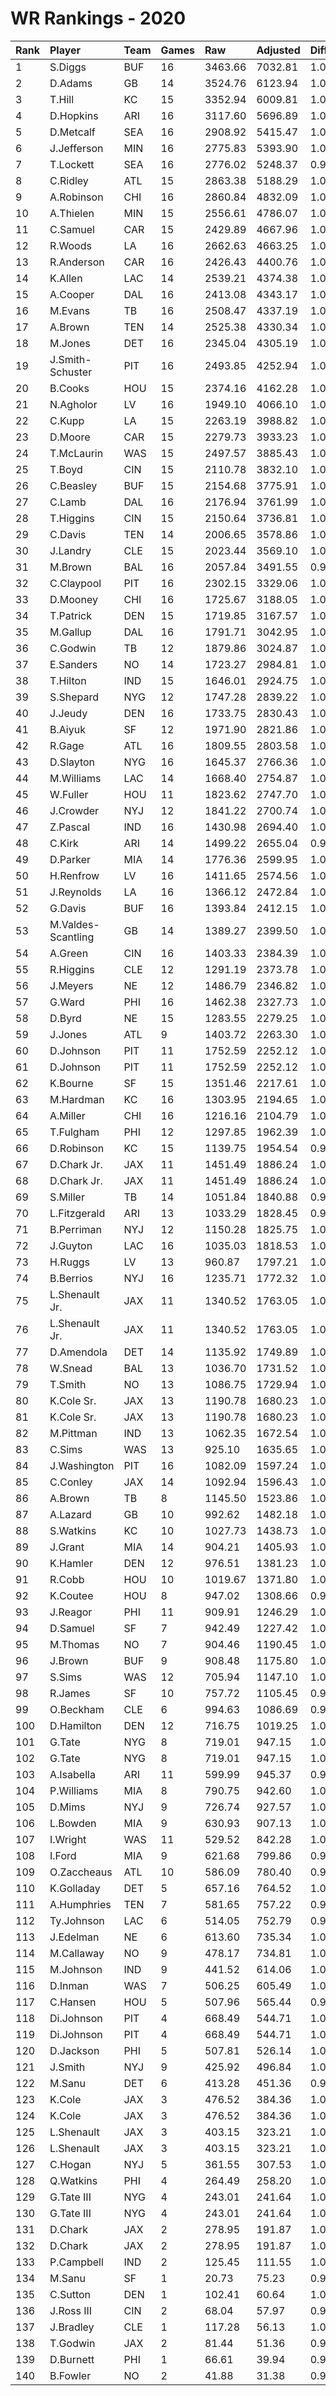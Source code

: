 # WR Rankings - 2020

| Rank | Player             | Team | Games | Raw     | Adjusted | Difficulty | Avg/Game | Typical | Consistency    | Trend    |
| :----| :------------------| :----| :-----| :-------| :--------| :----------| :--------| :-------| :--------------| :--------|
| 1    | S.Diggs            | BUF  | 16    | 3463.66 | 7032.81  | 1.017      | 439.55   | 447.48  | 9/1/6          | +78.1%   |
| 2    | D.Adams            | GB   | 14    | 3524.76 | 6123.94  | 1.012      | 437.42   | 461.67  | 6/2/6          | +110.9%  |
| 3    | T.Hill             | KC   | 15    | 3352.94 | 6009.81  | 1.008      | 400.65   | 401.41  | 9/2/4          | +79.9%   |
| 4    | D.Hopkins          | ARI  | 16    | 3117.60 | 5696.89  | 1.000      | 356.06   | 365.31  | 8/1/7          | +117.6%  |
| 5    | D.Metcalf          | SEA  | 16    | 2908.92 | 5415.47  | 1.006      | 338.47   | 319.19  | 10/0/6         | +133.5%  |
| 6    | J.Jefferson        | MIN  | 16    | 2775.83 | 5393.90  | 1.009      | 337.12   | 325.20  | 7/0/9          | +139.4%  |
| 7    | T.Lockett          | SEA  | 16    | 2776.02 | 5248.37  | 0.996      | 328.02   | 286.95  | 11/0/5         | +219.0%  |
| 8    | C.Ridley           | ATL  | 15    | 2863.38 | 5188.29  | 1.014      | 345.89   | 360.28  | 7/2/6          | +94.3%   |
| 9    | A.Robinson         | CHI  | 16    | 2860.84 | 4832.09  | 1.014      | 302.01   | 313.72  | 9/0/7          | +85.2%   |
| 10   | A.Thielen          | MIN  | 15    | 2556.61 | 4786.07  | 1.010      | 319.07   | 300.40  | 8/0/7          | +168.3%  |
| 11   | C.Samuel           | CAR  | 15    | 2429.89 | 4667.96  | 1.007      | 311.20   | 304.92  | 8/0/7          | +114.5%  |
| 12   | R.Woods            | LA   | 16    | 2662.63 | 4663.25  | 1.004      | 291.45   | 274.29  | 7/0/9          | +98.0%   |
| 13   | R.Anderson         | CAR  | 16    | 2426.43 | 4400.76  | 1.008      | 275.05   | 290.13  | 8/0/8          | +90.6%   |
| 14   | K.Allen            | LAC  | 14    | 2539.21 | 4374.38  | 1.010      | 312.46   | 304.90  | 7/1/6          | +121.0%  |
| 15   | A.Cooper           | DAL  | 16    | 2413.08 | 4343.17  | 1.012      | 271.45   | 276.09  | 6/1/9          | +100.0%  |
| 16   | M.Evans            | TB   | 16    | 2508.47 | 4337.19  | 1.014      | 271.07   | 283.57  | 8/0/8          | +151.7%  |
| 17   | A.Brown            | TEN  | 14    | 2525.38 | 4330.34  | 1.018      | 309.31   | 299.10  | 6/1/7          | +114.8%  |
| 18   | M.Jones            | DET  | 16    | 2345.04 | 4305.19  | 1.005      | 269.07   | 314.79  | 11/0/5         | +180.1%  |
| 19   | J.Smith-Schuster   | PIT  | 16    | 2493.85 | 4252.94  | 1.011      | 265.81   | 280.24  | 7/1/8          | +117.5%  |
| 20   | B.Cooks            | HOU  | 15    | 2374.16 | 4162.28  | 1.011      | 277.49   | 263.42  | 8/2/5          | +159.6%  |
| 21   | N.Agholor          | LV   | 16    | 1949.10 | 4066.10  | 1.008      | 254.13   | 291.71  | 10/1/5         | +228.7%  |
| 22   | C.Kupp             | LA   | 15    | 2263.19 | 3988.82  | 1.005      | 265.92   | 263.67  | 9/0/6          | +110.2%  |
| 23   | D.Moore            | CAR  | 15    | 2279.73 | 3933.23  | 1.003      | 262.22   | 267.75  | 7/1/7          | +100.1%  |
| 24   | T.McLaurin         | WAS  | 15    | 2497.57 | 3885.43  | 1.012      | 259.03   | 263.99  | 5/2/8          | +77.7%   |
| 25   | T.Boyd             | CIN  | 15    | 2110.78 | 3832.10  | 1.012      | 255.47   | 229.21  | 7/0/8          | +200.8%  |
| 26   | C.Beasley          | BUF  | 15    | 2154.68 | 3775.91  | 1.002      | 251.73   | 231.19  | 8/1/6          | +173.5%  |
| 27   | C.Lamb             | DAL  | 16    | 2176.94 | 3761.99  | 1.001      | 235.12   | 249.47  | 10/0/6         | +91.3%   |
| 28   | T.Higgins          | CIN  | 15    | 2150.64 | 3736.81  | 1.010      | 249.12   | 278.90  | 10/0/5         | +135.8%  |
| 29   | C.Davis            | TEN  | 14    | 2006.65 | 3578.86  | 1.017      | 255.63   | 286.16  | 8/0/6          | +174.5%  |
| 30   | J.Landry           | CLE  | 15    | 2023.44 | 3569.10  | 1.007      | 237.94   | 238.77  | 9/1/5          | +111.4%  |
| 31   | M.Brown            | BAL  | 16    | 2057.84 | 3491.55  | 0.993      | 218.22   | 245.38  | 9/2/5          | +112.0%  |
| 32   | C.Claypool         | PIT  | 16    | 2302.15 | 3329.06  | 1.008      | 208.07   | 202.73  | 7/2/7          | +169.6%  |
| 33   | D.Mooney           | CHI  | 16    | 1725.67 | 3188.05  | 1.002      | 199.25   | 225.31  | 11/0/5         | +134.4%  |
| 34   | T.Patrick          | DEN  | 15    | 1719.85 | 3167.57  | 1.019      | 211.17   | 233.68  | 10/1/4         | +165.7%  |
| 35   | M.Gallup           | DAL  | 16    | 1791.71 | 3042.95  | 1.002      | 190.18   | 182.05  | 8/1/7          | +199.5%  |
| 36   | C.Godwin           | TB   | 12    | 1879.86 | 3024.87  | 1.012      | 252.07   | 278.81  | 6/3/3          | +96.3%   |
| 37   | E.Sanders          | NO   | 14    | 1723.27 | 2984.81  | 1.009      | 213.20   | 219.75  | 6/2/6          | +142.1%  |
| 38   | T.Hilton           | IND  | 15    | 1646.01 | 2924.75  | 1.011      | 194.98   | 181.40  | 8/0/7          | +135.5%  |
| 39   | S.Shepard          | NYG  | 12    | 1747.28 | 2839.22  | 1.016      | 236.60   | 229.97  | 6/0/6          | +144.0%  |
| 40   | J.Jeudy            | DEN  | 16    | 1733.75 | 2830.43  | 1.012      | 176.90   | 191.50  | 9/1/6          | +185.0%  |
| 41   | B.Aiyuk            | SF   | 12    | 1971.90 | 2821.86  | 1.008      | 235.16   | 239.12  | 4/3/5          | +139.6%  |
| 42   | R.Gage             | ATL  | 16    | 1809.55 | 2803.58  | 1.020      | 175.22   | 172.23  | 8/0/8          | +181.7%  |
| 43   | D.Slayton          | NYG  | 16    | 1645.37 | 2766.36  | 1.007      | 172.90   | 168.95  | 8/0/8          | +263.6%  |
| 44   | M.Williams         | LAC  | 14    | 1668.40 | 2754.87  | 1.016      | 196.78   | 176.95  | 7/0/7          | +280.8%  |
| 45   | W.Fuller           | HOU  | 11    | 1823.62 | 2747.70  | 1.011      | 249.79   | 235.38  | 3/2/6          | INACTIVE |
| 46   | J.Crowder          | NYJ  | 12    | 1841.22 | 2700.74  | 1.012      | 225.06   | 237.06  | 6/0/6          | +203.7%  |
| 47   | Z.Pascal           | IND  | 16    | 1430.98 | 2694.40  | 1.012      | 168.40   | 155.60  | 7/2/7          | +198.9%  |
| 48   | C.Kirk             | ARI  | 14    | 1499.22 | 2655.04  | 0.997      | 189.65   | 195.82  | 8/1/5          | +182.8%  |
| 49   | D.Parker           | MIA  | 14    | 1776.36 | 2599.95  | 1.017      | 185.71   | 185.94  | 5/2/7          | +105.3%  |
| 50   | H.Renfrow          | LV   | 16    | 1411.65 | 2574.56  | 1.009      | 160.91   | 161.04  | 7/3/6          | +84.8%   |
| 51   | J.Reynolds         | LA   | 16    | 1366.12 | 2472.84  | 1.003      | 154.55   | 181.18  | 11/0/5         | +135.6%  |
| 52   | G.Davis            | BUF  | 16    | 1393.84 | 2412.15  | 1.010      | 150.76   | 146.03  | 8/0/8          | +290.7%  |
| 53   | M.Valdes-Scantling | GB   | 14    | 1389.27 | 2399.50  | 1.011      | 171.39   | 183.45  | 8/0/6          | +422.6%  |
| 54   | A.Green            | CIN  | 16    | 1403.33 | 2384.39  | 1.011      | 149.02   | 154.12  | 9/0/7          | +530.3%  |
| 55   | R.Higgins          | CLE  | 12    | 1291.19 | 2373.78  | 1.012      | 197.81   | 215.41  | 6/2/4          | +196.4%  |
| 56   | J.Meyers           | NE   | 12    | 1486.79 | 2346.82  | 1.012      | 195.57   | 199.21  | 6/2/4          | +137.9%  |
| 57   | G.Ward             | PHI  | 16    | 1462.38 | 2327.73  | 1.021      | 145.48   | 140.44  | 10/0/6         | +263.4%  |
| 58   | D.Byrd             | NE   | 15    | 1283.55 | 2279.25  | 1.006      | 151.95   | 126.47  | 6/2/7          | +261.3%  |
| 59   | J.Jones            | ATL  | 9     | 1403.72 | 2263.30  | 1.008      | 251.48   | 232.43  | 3/1/5          | INACTIVE |
| 60   | D.Johnson          | PIT  | 11    | 1752.59 | 2252.12  | 1.018      | 204.74   | 136.43  | 5/2/8          | +171.5%  |
| 61   | D.Johnson          | PIT  | 11    | 1752.59 | 2252.12  | 1.018      | 204.74   | 136.43  | 5/2/8          | +171.5%  |
| 62   | K.Bourne           | SF   | 15    | 1351.46 | 2217.61  | 1.008      | 147.84   | 157.59  | 9/1/5          | +103.9%  |
| 63   | M.Hardman          | KC   | 16    | 1303.95 | 2194.65  | 1.009      | 137.17   | 159.23  | 10/2/4         | +200.9%  |
| 64   | A.Miller           | CHI  | 16    | 1216.16 | 2104.79  | 1.018      | 131.55   | 123.02  | 9/0/7          | +191.1%  |
| 65   | T.Fulgham          | PHI  | 12    | 1297.85 | 1962.39  | 1.014      | 163.53   | 167.10  | 7/0/5          | +513.9%  |
| 66   | D.Robinson         | KC   | 15    | 1139.75 | 1954.54  | 0.996      | 130.30   | 130.55  | 6/3/6          | +173.4%  |
| 67   | D.Chark Jr.        | JAX  | 11    | 1451.49 | 1886.24  | 1.009      | 171.48   | 76.27   | 6/1/6          | +167.0%  |
| 68   | D.Chark Jr.        | JAX  | 11    | 1451.49 | 1886.24  | 1.009      | 171.48   | 76.27   | 6/1/6          | +167.0%  |
| 69   | S.Miller           | TB   | 14    | 1051.84 | 1840.88  | 0.996      | 131.49   | 115.34  | 8/0/6          | +538.8%  |
| 70   | L.Fitzgerald       | ARI  | 13    | 1033.29 | 1828.45  | 0.990      | 140.65   | 142.89  | 5/1/7          | +149.7%  |
| 71   | B.Perriman         | NYJ  | 12    | 1150.28 | 1825.75  | 1.012      | 152.15   | 145.97  | 7/1/4          | +245.8%  |
| 72   | J.Guyton           | LAC  | 16    | 1035.03 | 1818.53  | 1.011      | 113.66   | 96.83   | 7/0/9          | +237.5%  |
| 73   | H.Ruggs            | LV   | 13    | 960.87  | 1797.21  | 1.010      | 138.25   | 106.07  | 6/0/7          | +261.4%  |
| 74   | B.Berrios          | NYJ  | 16    | 1235.71 | 1772.32  | 1.001      | 110.77   | 122.56  | 10/1/5         | +671.4%  |
| 75   | L.Shenault Jr.     | JAX  | 11    | 1340.52 | 1763.05  | 1.014      | 160.28   | 169.48  | 8/0/6          | +141.5%  |
| 76   | L.Shenault Jr.     | JAX  | 11    | 1340.52 | 1763.05  | 1.014      | 160.28   | 169.48  | 8/0/6          | +141.5%  |
| 77   | D.Amendola         | DET  | 14    | 1135.92 | 1749.89  | 1.009      | 124.99   | 115.82  | 7/0/7          | +128.3%  |
| 78   | W.Snead            | BAL  | 13    | 1036.70 | 1731.52  | 1.006      | 133.19   | 116.61  | 7/2/4          | +355.6%  |
| 79   | T.Smith            | NO   | 13    | 1086.75 | 1729.94  | 1.008      | 133.07   | 115.88  | 6/0/7          | +307.8%  |
| 80   | K.Cole Sr.         | JAX  | 13    | 1190.78 | 1680.23  | 1.003      | 129.25   | 92.36   | 10/0/6         | +260.1%  |
| 81   | K.Cole Sr.         | JAX  | 13    | 1190.78 | 1680.23  | 1.003      | 129.25   | 92.36   | 10/0/6         | +260.1%  |
| 82   | M.Pittman          | IND  | 13    | 1062.35 | 1672.54  | 1.021      | 128.66   | 114.47  | 6/1/6          | +185.8%  |
| 83   | C.Sims             | WAS  | 13    | 925.10  | 1635.65  | 1.019      | 125.82   | 119.79  | 6/1/6          | +343.5%  |
| 84   | J.Washington       | PIT  | 16    | 1082.09 | 1597.24  | 1.013      | 99.83    | 109.36  | 10/0/6         | +390.0%  |
| 85   | C.Conley           | JAX  | 14    | 1092.94 | 1596.43  | 1.017      | 114.03   | 98.63   | 5/2/7          | +162.8%  |
| 86   | A.Brown            | TB   | 8     | 1145.50 | 1523.86  | 1.011      | 190.48   | 200.40  | 4/1/3          | +197.1%  |
| 87   | A.Lazard           | GB   | 10    | 992.62  | 1482.18  | 1.012      | 148.22   | 123.54  | 5/0/5          | +192.3%  |
| 88   | S.Watkins          | KC   | 10    | 1027.73 | 1438.73  | 1.011      | 143.87   | 133.42  | 4/1/5          | +139.4%  |
| 89   | J.Grant            | MIA  | 14    | 904.21  | 1405.93  | 1.014      | 100.42   | 85.28   | 5/1/8          | +144.7%  |
| 90   | K.Hamler           | DEN  | 12    | 976.51  | 1381.23  | 1.019      | 115.10   | 121.39  | 6/0/6          | +244.2%  |
| 91   | R.Cobb             | HOU  | 10    | 1019.67 | 1371.80  | 1.003      | 137.18   | 119.02  | 4/1/5          | INACTIVE |
| 92   | K.Coutee           | HOU  | 8     | 947.02  | 1308.66  | 0.998      | 163.58   | 183.47  | 5/0/3          | +173.9%  |
| 93   | J.Reagor           | PHI  | 11    | 909.91  | 1246.29  | 1.005      | 113.30   | 112.08  | 5/1/5          | +94.0%   |
| 94   | D.Samuel           | SF   | 7     | 942.49  | 1227.42  | 1.006      | 175.35   | 164.78  | 3/1/3          | INACTIVE |
| 95   | M.Thomas           | NO   | 7     | 904.46  | 1190.45  | 1.016      | 170.06   | 177.06  | 4/0/3          | INACTIVE |
| 96   | J.Brown            | BUF  | 9     | 908.48  | 1175.80  | 1.011      | 130.64   | 121.41  | 3/1/5          | +274.5%  |
| 97   | S.Sims             | WAS  | 12    | 705.94  | 1147.10  | 1.018      | 95.59    | 99.77   | 6/0/6          | +382.9%  |
| 98   | R.James            | SF   | 10    | 757.72  | 1105.45  | 0.991      | 110.55   | 74.10   | 5/0/5          | +1324.1% |
| 99   | O.Beckham          | CLE  | 6     | 994.63  | 1086.69  | 0.992      | 181.11   | 175.16  | 3/0/3          | INACTIVE |
| 100  | D.Hamilton         | DEN  | 12    | 716.75  | 1019.25  | 1.011      | 84.94    | 102.04  | 9/0/3          | +468.9%  |
| 101  | G.Tate             | NYG  | 8     | 719.01  | 947.15   | 1.020      | 118.39   | 109.53  | 4/2/6          | +89.7%   |
| 102  | G.Tate             | NYG  | 8     | 719.01  | 947.15   | 1.020      | 118.39   | 109.53  | 4/2/6          | +89.7%   |
| 103  | A.Isabella         | ARI  | 11    | 599.99  | 945.37   | 0.989      | 85.94    | 73.91   | 6/1/4          | INACTIVE |
| 104  | P.Williams         | MIA  | 8     | 790.75  | 942.60   | 1.014      | 117.82   | 123.57  | 5/0/3          | INACTIVE |
| 105  | D.Mims             | NYJ  | 9     | 726.74  | 927.57   | 1.021      | 103.06   | 114.01  | 5/0/4          | +156.3%  |
| 106  | L.Bowden           | MIA  | 9     | 630.93  | 907.13   | 1.016      | 100.79   | 99.75   | 5/0/4          | +1026.5% |
| 107  | I.Wright           | WAS  | 11    | 529.52  | 842.28   | 1.004      | 76.57    | 79.07   | 6/1/4          | +294.2%  |
| 108  | I.Ford             | MIA  | 9     | 621.68  | 799.86   | 0.995      | 88.87    | 79.36   | 3/2/4          | +113.5%  |
| 109  | O.Zaccheaus        | ATL  | 10    | 586.09  | 780.40   | 0.997      | 78.04    | 69.94   | 7/0/3          | INACTIVE |
| 110  | K.Golladay         | DET  | 5     | 657.16  | 764.52   | 1.011      | 152.90   | 171.08  | 2/1/2          | INACTIVE |
| 111  | A.Humphries        | TEN  | 7     | 581.65  | 757.22   | 0.994      | 108.17   | 103.15  | 3/0/4          | INACTIVE |
| 112  | Ty.Johnson         | LAC  | 6     | 514.05  | 752.79   | 0.990      | 125.46   | 150.62  | 4/0/2          | +208.5%  |
| 113  | J.Edelman          | NE   | 6     | 613.60  | 735.34   | 1.021      | 122.56   | 132.62  | 4/0/2          | INACTIVE |
| 114  | M.Callaway         | NO   | 9     | 478.17  | 734.81   | 1.011      | 81.65    | 56.63   | 5/0/4          | +1198.2% |
| 115  | M.Johnson          | IND  | 9     | 441.52  | 614.06   | 1.002      | 68.23    | 48.88   | 3/1/5          | +702.0%  |
| 116  | D.Inman            | WAS  | 7     | 506.25  | 605.49   | 1.002      | 86.50    | 80.38   | 4/0/3          | INACTIVE |
| 117  | C.Hansen           | HOU  | 5     | 507.96  | 565.44   | 0.996      | 113.09   | 103.19  | 2/0/3          | N/A      |
| 118  | Di.Johnson         | PIT  | 4     | 668.49  | 544.71   | 1.018      | 136.18   | 136.18  | None/None/None | None     |
| 119  | Di.Johnson         | PIT  | 4     | 668.49  | 544.71   | 1.018      | 136.18   | 136.18  | None/None/None | None     |
| 120  | D.Jackson          | PHI  | 5     | 507.81  | 526.14   | 1.000      | 105.23   | 100.49  | 2/0/3          | N/A      |
| 121  | J.Smith            | NYJ  | 9     | 425.92  | 496.84   | 1.022      | 55.20    | 58.33   | 6/0/3          | +718.9%  |
| 122  | M.Sanu             | DET  | 6     | 413.28  | 451.36   | 0.996      | 75.23    | 67.45   | 2/1/4          | +111.9%  |
| 123  | K.Cole             | JAX  | 3     | 476.52  | 384.36   | 1.003      | 128.12   | 128.12  | None/None/None | None     |
| 124  | K.Cole             | JAX  | 3     | 476.52  | 384.36   | 1.003      | 128.12   | 128.12  | None/None/None | None     |
| 125  | L.Shenault         | JAX  | 3     | 403.15  | 323.21   | 1.014      | 107.74   | 107.74  | None/None/None | None     |
| 126  | L.Shenault         | JAX  | 3     | 403.15  | 323.21   | 1.014      | 107.74   | 107.74  | None/None/None | None     |
| 127  | C.Hogan            | NYJ  | 5     | 361.55  | 307.53   | 1.004      | 61.51    | 48.77   | 2/1/2          | INACTIVE |
| 128  | Q.Watkins          | PHI  | 4     | 264.49  | 258.20   | 1.015      | 64.55    | 79.18   | 2/0/2          | N/A      |
| 129  | G.Tate III         | NYG  | 4     | 243.01  | 241.64   | 1.020      | 60.41    | 60.41   | None/None/None | None     |
| 130  | G.Tate III         | NYG  | 4     | 243.01  | 241.64   | 1.020      | 60.41    | 60.41   | None/None/None | None     |
| 131  | D.Chark            | JAX  | 2     | 278.95  | 191.87   | 1.009      | 95.94    | 95.94   | None/None/None | None     |
| 132  | D.Chark            | JAX  | 2     | 278.95  | 191.87   | 1.009      | 95.94    | 95.94   | None/None/None | None     |
| 133  | P.Campbell         | IND  | 2     | 125.45  | 111.55   | 1.039      | 55.78    | 55.78   | 1/0/1          | INACTIVE |
| 134  | M.Sanu             | SF   | 1     | 20.73   | 75.23    | 0.996      | 75.23    | 67.45   | 2/1/4          | +111.9%  |
| 135  | C.Sutton           | DEN  | 1     | 102.41  | 60.64    | 1.050      | 60.64    | 60.64   | 0/1/0          | INACTIVE |
| 136  | J.Ross III         | CIN  | 2     | 68.04   | 57.97    | 0.993      | 28.99    | 28.99   | 1/0/1          | INACTIVE |
| 137  | J.Bradley          | CLE  | 1     | 117.28  | 56.13    | 1.014      | 56.13    | 56.13   | 0/1/0          | N/A      |
| 138  | T.Godwin           | JAX  | 2     | 81.44   | 51.36    | 0.992      | 25.68    | 25.68   | 1/0/1          | N/A      |
| 139  | D.Burnett          | PHI  | 1     | 66.61   | 39.94    | 0.988      | 39.94    | 39.94   | 0/1/0          | INACTIVE |
| 140  | B.Fowler           | NO   | 2     | 41.88   | 31.38    | 0.992      | 15.69    | 15.69   | 1/0/1          | INACTIVE |

